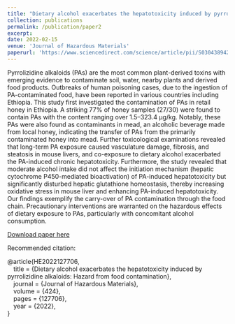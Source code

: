 ```yaml
---
title: "Dietary alcohol exacerbates the hepatotoxicity induced by pyrrolizidine alkaloids: Hazard from food contamination"
collection: publications
permalink: /publication/paper2
excerpt: 
date: 2022-02-15
venue: 'Journal of Hazardous Materials'
paperurl: 'https://www.sciencedirect.com/science/article/pii/S0304389421026741'
---
```

Pyrrolizidine alkaloids (PAs) are the most common plant-derived toxins with emerging evidence to contaminate soil, water, nearby plants and derived food products. Outbreaks of human poisoning cases, due to the ingestion of PA-contaminated food, have been reported in various countries including Ethiopia. This study first investigated the contamination of PAs in retail honey in Ethiopia. A striking 77% of honey samples (27/30) were found to contain PAs with the content ranging over 1.5–323.4 μg/kg. Notably, these PAs were also found as contaminants in mead, an alcoholic beverage made from local honey, indicating the transfer of PAs from the primarily contaminated honey into mead. Further toxicological examinations revealed that long-term PA exposure caused vasculature damage, fibrosis, and steatosis in mouse livers, and co-exposure to dietary alcohol exacerbated the PA-induced chronic hepatotoxicity. Furthermore, the study revealed that moderate alcohol intake did not affect the initiation mechanism (hepatic cytochrome P450-mediated bioactivation) of PA-induced hepatotoxicity but significantly disturbed hepatic glutathione homeostasis, thereby increasing oxidative stress in mouse liver and enhancing PA-induced hepatotoxicity. Our findings exemplify the carry-over of PA contamination through the food chain. Precautionary interventions are warranted on the hazardous effects of dietary exposure to PAs, particularly with concomitant alcohol consumption.

[Download paper here](https://www.sciencedirect.com/science/article/pii/S0304389421026741)

Recommended citation: 


@article{HE2022127706,  
&emsp;title = {Dietary alcohol exacerbates the hepatotoxicity induced by pyrrolizidine alkaloids: Hazard from food contamination},  
&emsp;journal = {Journal of Hazardous Materials},  
&emsp;volume = {424},  
&emsp;pages = {127706},  
&emsp;year = {2022},  
} 
